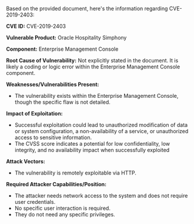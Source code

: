 Based on the provided document, here's the information regarding CVE-2019-2403:

**CVE ID:** CVE-2019-2403

**Vulnerable Product:** Oracle Hospitality Simphony

**Component:** Enterprise Management Console

**Root Cause of Vulnerability:** Not explicitly stated in the document. It is likely a coding or logic error within the Enterprise Management Console component.

**Weaknesses/Vulnerabilities Present:**
- The vulnerability exists within the Enterprise Management Console, though the specific flaw is not detailed.

**Impact of Exploitation:**
- Successful exploitation could lead to unauthorized modification of data or system configuration, a non-availability of a service, or unauthorized access to sensitive information.
- The CVSS score indicates a potential for low confidentiality, low integrity, and no availability impact when successfully exploited

**Attack Vectors:**
- The vulnerability is remotely exploitable via HTTP.

**Required Attacker Capabilities/Position:**
- The attacker needs network access to the system and does not require user credentials.
- No specific user interaction is required.
- They do not need any specific privileges.